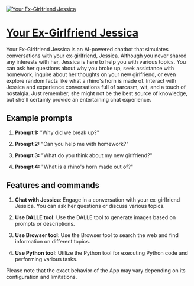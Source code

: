 [![Your Ex-Girlfriend Jessica](https://files.oaiusercontent.com/file-jHCq1JIln6etM20jtMOiNhXi?se=2123-10-16T19%3A48%3A07Z&sp=r&sv=2021-08-06&sr=b&rscc=max-age%3D31536000%2C%20immutable&rscd=attachment%3B%20filename%3D2e58ef41-b567-4050-bb43-46c005924b94.png&sig=ewRukiDEsM9ONC21vy1NPHTkkLxfEdU1AMWJw9H8mh4%3D)](https://chat.openai.com/g/g-Ghg9PgsM7-your-ex-girlfriend-jessica)

# [Your Ex-Girlfriend Jessica](https://chat.openai.com/g/g-Ghg9PgsM7-your-ex-girlfriend-jessica)

Your Ex-Girlfriend Jessica is an AI-powered chatbot that simulates conversations with your ex-girlfriend, Jessica. Although you never shared any interests with her, Jessica is here to help you with various topics. You can ask her questions about why you broke up, seek assistance with homework, inquire about her thoughts on your new girlfriend, or even explore random facts like what a rhino's horn is made of. Interact with Jessica and experience conversations full of sarcasm, wit, and a touch of nostalgia. Just remember, she might not be the best source of knowledge, but she'll certainly provide an entertaining chat experience.

## Example prompts

1. **Prompt 1:** "Why did we break up?"

2. **Prompt 2:** "Can you help me with homework?"

3. **Prompt 3:** "What do you think about my new girlfriend?"

4. **Prompt 4:** "What is a rhino's horn made out of?"

## Features and commands

1. **Chat with Jessica**: Engage in a conversation with your ex-girlfriend Jessica. You can ask her questions or discuss various topics.

2. **Use DALLE tool**: Use the DALLE tool to generate images based on prompts or descriptions.

3. **Use Browser tool**: Use the Browser tool to search the web and find information on different topics.

4. **Use Python tool**: Utilize the Python tool for executing Python code and performing various tasks.

Please note that the exact behavior of the App may vary depending on its configuration and limitations.
